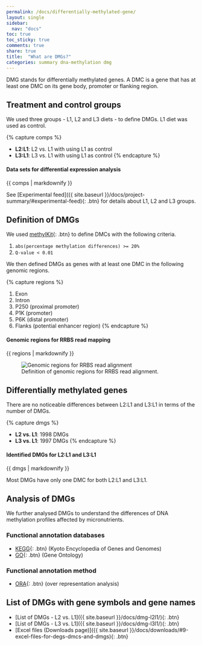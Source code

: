 ```yaml
---
permalink: /docs/differentially-methylated-gene/
layout: single
sidebar:
  nav: "docs"
toc: true
toc_sticky: true
comments: true
share: true  
title:  "What are DMGs?"
categories: summary dna-methylation dmg
---
```

DMG stands for differentially methylated genes. A DMC is a gene that has at least one DMC on its gene body, promoter or flanking region.

## Treatment and control groups
We used three groups - L1, L2 and L3 diets - to define DMGs. L1 diet was used as control.

{% capture comps %}
- **L2:L1**: L2 vs. L1 with using L1 as control
- **L3:L1**: L3 vs. L1 with using L1 as control
{% endcapture %}

<div class="notice">
  <h4 class="no_toc">Data sets for differential expression analysis</h4>
  {{ comps | markdownify }}
</div>

See [Experimental feed]({{ site.baseurl }}/docs/project-summary/#experimental-feed){: .btn} for details about L1, L2 and L3 groups.

## Definition of DMGs
We used [methylKit](https://bioconductor.org/packages/methylKit/){: .btn} to define DMCs with the following criteria.

1. `abs(percentage methylation differences) >= 20%`
2. `Q-value < 0.01`

We then defined DMGs as genes with at least one DMC in the following genomic regions.

{% capture regions %}
1. Exon
2. Intron
3. P250 (proximal promoter)
4. P1K (promoter)
5. P6K (distal promoter)
6. Flanks (potential enhancer region)
{% endcapture %}

<div class="notice">
  <h4 class="no_toc">Genomic regions for RRBS read mapping</h4>
  {{ regions | markdownify }}
</div>

<figure>
  <img src="{{ site.baseurl }}/assets/images/dna/genomic_regions_liver.svg" alt="Genomic regions for RRBS read alignment" >
  <figcaption>Definition of genomic regions for RRBS read alignment.</figcaption>
</figure>

## Differentially methylated genes
There are no noticeable differences between L2:L1 and L3:L1 in terms of the number of DMGs.

{% capture dmgs %}
- **L2 vs. L1**: 1998 DMGs
- **L3 vs. L1**: 1997 DMGs
{% endcapture %}

<div class="notice">
  <h4 class="no_toc">Identified DMGs for L2:L1 and L3:L1</h4>
  {{ dmgs | markdownify }}
</div>

Most DMGs have only one DMC for both L2:L1 and L3:L1.

## Analysis of DMGs
We further analysed DMGs to understand the differences of DNA methylation profiles affected by micronutrients.

### Functional annotation databases
- [KEGG](https://www.genome.jp/kegg/){: .btn} (Kyoto Encyclopedia of Genes and Genomes)
- [GO](http://geneontology.org/){: .btn} (Gene Ontology)

### Functional annotation method
- [ORA](https://doi.org/10.1093/bioinformatics/bth456){: .btn} (over representation analysis)

## List of DMGs with gene symbols and gene names
- [List of DMGs - L2 vs. L1]({{ site.baseurl }}/docs/dmg-l2l1/){: .btn}
- [List of DMGs - L3 vs. L1]({{ site.baseurl }}/docs/dmg-l3l1/){: .btn}
- [Excel files (Downloads page)]({{ site.baseurl }}/docs/downloads/#9-excel-files-for-degs-dmcs-and-dmgs){: .btn}
